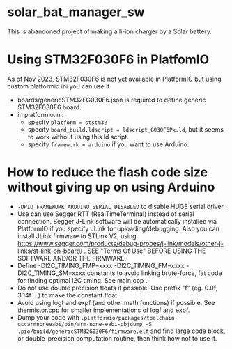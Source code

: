 # solar_bat_manager_sw

This is abandoned project of making a li-ion charger by a Solar battery.

# Using STM32F030F6 in PlatfomIO

As of Nov 2023, STM32F030F6 is not yet available in PlatformIO but using custom platformio.ini you can use it.


 + boards/genericSTM32FG030F6.json is required to define generic STM32F030F6 board.
 + in platformio.ini:
   + specify `platform = ststm32` 
   + specify `board_build.ldscript = ldscript_G030F6Px.ld`, but it seems to work without using this ld script.
   + specify `framework = arduino` if you want to use Arduino.

# How to reduce the flash code size without giving up on using Arduino
 + `-DPIO_FRAMEWORK_ARDUINO_SERIAL_DISABLED` to disable HUGE serial driver.
 + Use can use Segger RTT (RealTimeTerminal) instead of serial connection. Segger J-Link software will be automatically installed via PlatformIO if you specify JLink for uploading/debugging. Also you can install JLink firmware to STLink V2, using https://www.segger.com/products/debug-probes/j-link/models/other-j-links/st-link-on-board/ . SEE "Terms Of Use" BEFORE USING THE SOFTWARE AND/OR THE FIRMWARE.
 + Define -DI2C_TIMING_FMP=xxxx -DI2C_TIMING_FM=xxxx -DI2C_TIMING_SM=xxxx constants to avoid linking brute-force, fat code for finding optimal I2C timing. See main.cpp .
 + Do not use double precision floats if possible. Use prefix "f" (eg. 0.0f, 3.14f ...) to make the constant float.
 + Avoid using logf and expf (and other math functions) if possible. See thermistor.cpp for smaller implementations of logf and expf.
 + Dump your code with  `.platformio/packages/toolchain-gccarmnoneeabi/bin/arm-none-eabi-objdump -S .pio/build/genericSTM32G030F6/firmware.elf` and find large code block, or double-precision computation routine, then think how not to use it.

